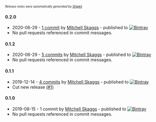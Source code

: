 <sup><sup>*Release notes were automatically generated by [Shipkit](http://shipkit.org/)*</sup></sup>

#### 0.2.0
 - 2020-06-29 - [1 commit](https://github.com/magneticflux-/fabric-start-the-music/compare/v0.1.2...v0.2.0) by [Mitchell Skaggs](https://github.com/magneticflux-) - published to [![Bintray](https://img.shields.io/badge/Bintray-0.2.0-green.svg)](https://bintray.com/magneticflux/maven/fabric-start-the-music/0.2.0)
 - No pull requests referenced in commit messages.

#### 0.1.2
 - 2020-06-29 - [5 commits](https://github.com/magneticflux-/fabric-start-the-music/compare/v0.1.1...v0.1.2) by [Mitchell Skaggs](https://github.com/magneticflux-) - published to [![Bintray](https://img.shields.io/badge/Bintray-0.1.2-green.svg)](https://bintray.com/magneticflux/maven/fabric-start-the-music/0.1.2)
 - No pull requests referenced in commit messages.

#### 0.1.1
 - 2019-12-14 - [4 commits](https://github.com/magneticflux-/fabric-start-the-music/compare/v0.1.0...v0.1.1) by [Mitchell Skaggs](https://github.com/magneticflux-) - published to [![Bintray](https://img.shields.io/badge/Bintray-0.1.1-green.svg)](https://bintray.com/magneticflux/maven/fabric-start-the-music/0.1.1)
 - Cut new release [(#1)](https://github.com/magneticflux-/fabric-start-the-music/pull/1)

#### 0.1.0
 - 2019-08-15 - 1 commit by [Mitchell Skaggs](https://github.com/magneticflux-) - published to [![Bintray](https://img.shields.io/badge/Bintray-0.1.0-green.svg)](https://bintray.com/magneticflux/maven/fabric-start-the-music/0.1.0)
 - No pull requests referenced in commit messages.

